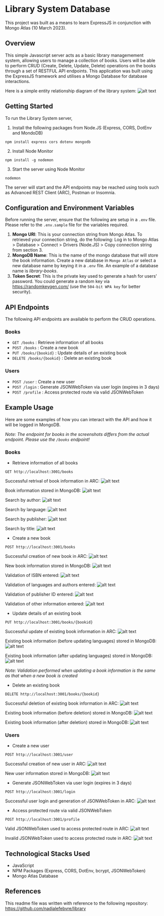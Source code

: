 # Library System Database

This project was built as a means to learn ExpressJS in conjunction with Mongo Atlas (10 March 2023).

## Overview
This simple Javascript server acts as a basic library managemement system, allowing users to manage a collection of books. Users will be able to perform CRUD (Create, Delete, Update, Delete) operations on the books through a set of RESTFUL API endpoints. This application was built using the ExpressJS framework and utilises a Mongo Database for database interactions.

Here is a simple entity relationship diagram of the library system:
![alt text](assets/library-erd.png)

## Getting Started
To run the Library System server,

1. Install the following packages from Node.JS (Express, CORS, DotEnv and MondoDB)
```
npm install express cors dotenv mongodb
```

2. Install Node Monitor
```
npm install -g nodemon
```

3. Start the server using Node Monitor
```
nodemon
```

The server will start and the API endpoints may be reached using tools such as Advanced REST Client (ARC), Postman or Insomnia.

## Configuration and Environment Variables
Before running the server, ensure that the following are setup in a `.env` file. Please refer to the `.env.sample` file for the variables required.
1. **Mongo URI**: This is your connection string from Mongo Atlas. To retrieved your connection string, do the following: Log in to Mongo Atlas > Database > Connect > Drivers (Node.JS) > Copy connection string from section 3.
2. **MongoDB Name**: This is the name of the mongo database that will store the book information. Create a new database in `Mongo Atlas` or select a new database name by keying it in a `.env` file. An example of a database name is *library-books*.
3. **Token Secret**: This is the private key used to generate a hash for users' password. You could generate a random key via https://randomkeygen.com/ (use the `504-bit WPA key` for better security).

## API Endpoints
The following API endpoints are available to perform the CRUD operations.

### Books
* `GET /books` : Retrieve information of all books
* `POST /books` : Create a new book
* `PUT /books/{bookid}` : Update details of an existing book
* `DELETE /books/{bookid}` : Delete an existing book

### Users
* `POST /user` : Create a new user
* `POST /login` : Generate JSONWebToken via user login (expires in 3 days)
* `POST /profile` : Access protected route via valid JSONWebToken

## Example Usage
Here are some examples of how you can interact with the API and how it will be logged in MongoDB.

*Note: The endpoint for books in the screenshots differs from the actual endpoint. Please use the `/books` endpoint!*

### Books 
* Retrieve information of all books
```
GET http://localhost:3001/books
```
Successful retrival of book information in ARC:
![alt text](assets/read-books.png)

Book information stored in MongoDB:
![alt text](assets/read-books-db.png)

Search by author:
![alt text](assets/search-author.png)

Search by language:
![alt text](assets/search-language.png)

Search by publisher:
![alt text](assets/search-publisher.png)

Search by title:
![alt text](assets/search-title.png)

* Create a new book
```
POST http://localhost:3001/books
```
Successful creation of new book in ARC:
![alt text](assets/create-books.png)

New book information stored in MongoDB:
![alt text](assets/create-books-db.png)

Validation of ISBN entered:
![alt text](assets/validation-isbn.png)

Validation of languages and authors entered:
![alt text](assets/validation-array.png)

Validation of publisher ID entered:
![alt text](assets/validation-publisherid.png)

Validation of other information entered:
![alt text](assets/validation-all-info.png)

* Update details of an existing book
```
PUT http://localhost:3001/books/{bookid}
```
Successful update of existing book information in ARC:
![alt text](assets/update-books.png)

Existing book information (before updating languages) stored in MongoDB:
![alt text](assets/create-books-db.png)

Existing book information (after updating languages) stored in MongoDB:
![alt text](assets/update-books-db.png)

*Note: Validation performed when updating a book information is the same as that when a new book is created*

* Delete an existing book
```
DELETE http://localhost:3001/books/{bookid}
```
Successful deletion of existing book information in ARC:
![alt text](assets/delete-books.png)

Existing book information (before deletion) stored in MongoDB:
![alt text](assets/delete-books-db-before.png)

Existing book information (after deletion) stored in MongoDB:
![alt text](assets/delete-books-db-after.png)

### Users
* Create a new user
```
POST http://localhost:3001/user
```
Successful creation of new user in ARC:
![alt text](assets/create-users.png)

New user information stored in MongoDB:
![alt text](assets/create-users-db.png)

* Generate JSONWebToken via user login (expires in 3 days)
```
POST http://localhost:3001/login
```
Successful user login and generation of JSONWebToken in ARC:
![alt text](assets/login-users.png)

* Access protected route via valid JSONWebToken
```
POST http://localhost:3001/profile
```
Valid JSONWebToken used to access protected route in ARC:
![alt text](assets/authorise-users.png)

Invalid JSONWebToken used to access protected route in ARC:
![alt text](assets/unauthorise-users.png)

## Technological Stacks Used
* JavaScript
* NPM Packages (Express, CORS, DotEnv, bcrypt, JSONWebToken)
* Mongo Atlas Database

## References
This readme file was written with reference to the following repository: https://github.com/nadialefebvre/library